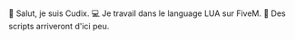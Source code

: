 👋 Salut, je suis Cudix.
💻 Je travail dans le language LUA sur FiveM.
📌 Des scripts arriveront d'ici peu.
